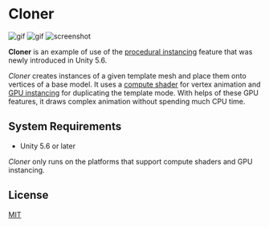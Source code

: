 Cloner
======

![gif](http://i.imgur.com/jFljvB3.gif)
![gif](http://i.imgur.com/dtPSzKW.gif)
![screenshot](http://i.imgur.com/LpWU8lZm.png)

**Cloner** is an example of use of the [procedural instancing] feature that
was newly introduced in Unity 5.6.

*Cloner* creates instances of a given template mesh and place them onto
vertices of a base model. It uses a [compute shader] for vertex animation
and [GPU instancing] for duplicating the template mode. With helps of these
GPU features, it draws complex animation without spending much CPU time.

[procedural instancing]: https://docs.unity3d.com/ScriptReference/Graphics.DrawMeshInstancedIndirect.html
[compute shader]: https://docs.unity3d.com/Manual/ComputeShaders.html
[GPU instancing]: https://docs.unity3d.com/Manual/GPUInstancing.html

System Requirements
-------------------

- Unity 5.6 or later

*Cloner* only runs on the platforms that support compute shaders and GPU
instancing.

License
-------

[MIT](LICENSE.md)

